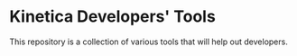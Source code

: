 # Kinetica Developers' Tools

This repository is a collection of various tools that will help out developers.